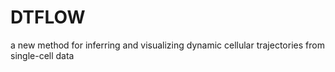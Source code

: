 # DTFLOW
a new method for inferring and visualizing dynamic cellular trajectories from single-cell data
